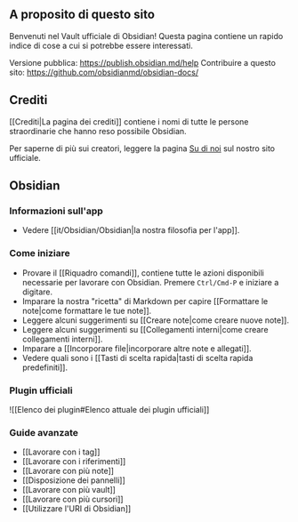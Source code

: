 ## A proposito di questo sito

Benvenuti nel Vault ufficiale di Obsidian! Questa pagina contiene un rapido indice di cose a cui si potrebbe essere interessati.

Versione pubblica: https://publish.obsidian.md/help
Contribuire a questo sito: https://github.com/obsidianmd/obsidian-docs/

## Crediti

[[Crediti|La pagina dei crediti]] contiene i nomi di tutte le persone straordinarie che hanno reso possibile Obsidian.

Per saperne di più sui creatori, leggere la pagina [Su di noi](https://obsidian.md/about) sul nostro sito ufficiale.

## Obsidian

### Informazioni sull'app

- Vedere [[it/Obsidian/Obsidian|la nostra filosofia per l'app]].

### Come iniziare

- Provare il [[Riquadro comandi]], contiene tutte le azioni disponibili necessarie per lavorare con Obsidian. Premere `Ctrl/Cmd-P` e iniziare a digitare.
- Imparare la nostra "ricetta" di Markdown per capire [[Formattare le note|come formattare le tue note]].
- Leggere alcuni suggerimenti su [[Creare note|come creare nuove note]].
- Leggere alcuni suggerimenti su [[Collegamenti interni|come creare collegamenti interni]].
- Imparare a [[Incorporare file|incorporare altre note e allegati]].
- Vedere quali sono i [[Tasti di scelta rapida|tasti di scelta rapida predefiniti]].

### Plugin ufficiali

![[Elenco dei plugin#Elenco attuale dei plugin ufficiali]]

### Guide avanzate

- [[Lavorare con i tag]]
- [[Lavorare con i riferimenti]]
- [[Lavorare con più note]]
- [[Disposizione dei pannelli]]
- [[Lavorare con più vault]]
- [[Lavorare con più cursori]]
- [[Utilizzare l'URI di Obsidian]]